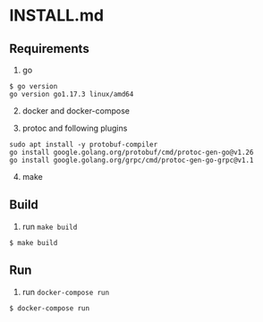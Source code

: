 # INSTALL.md

## Requirements

1. go

```
$ go version
go version go1.17.3 linux/amd64
```

2. docker and docker-compose

3. protoc and following plugins

```
sudo apt install -y protobuf-compiler
go install google.golang.org/protobuf/cmd/protoc-gen-go@v1.26
go install google.golang.org/grpc/cmd/protoc-gen-go-grpc@v1.1
```

4. make

## Build

1. run `make build`

```
$ make build
```

## Run

1. run `docker-compose run`

```
$ docker-compose run
```